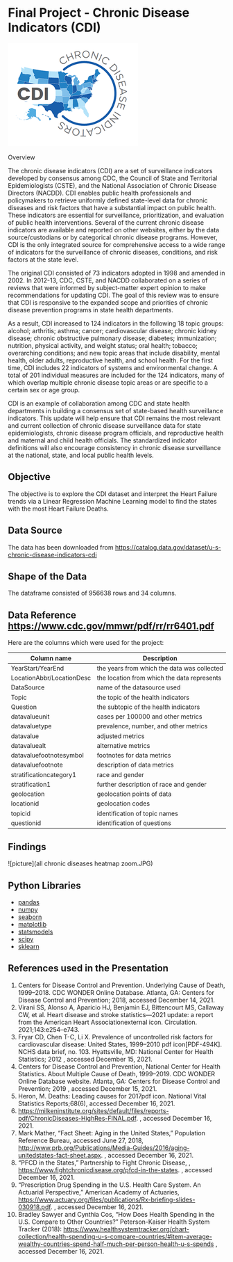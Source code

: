 # Final Project - Chronic Disease Indicators (CDI)

![picture](images/cdi-logo.png)

Overview

The chronic disease indicators (CDI) are a set of surveillance indicators developed by consensus among CDC, the Council of State and Territorial Epidemiologists (CSTE), and the National Association of Chronic Disease Directors (NACDD). CDI enables public health professionals and policymakers to retrieve uniformly defined state-level data for chronic diseases and risk factors that have a substantial impact on public health. These indicators are essential for surveillance, prioritization, and evaluation of public health interventions.  Several of the current chronic disease indicators are available and reported on other websites, either by the data source/custodians or by categorical chronic disease programs. However, CDI is the only integrated source for comprehensive access to a wide range of indicators for the surveillance of chronic diseases, conditions, and risk factors at the state level.

The original CDI consisted of 73 indicators adopted in 1998 and amended in 2002.  In 2012-13, CDC, CSTE, and NACDD collaborated on a series of reviews that were informed by subject-matter expert opinion to make recommendations for updating CDI. The goal of this review was to ensure that CDI is responsive to the expanded scope and priorities of chronic disease prevention programs in state health departments.

As a result, CDI increased to 124 indicators in the following 18 topic groups: alcohol; arthritis; asthma; cancer; cardiovascular disease; chronic kidney disease; chronic obstructive pulmonary disease; diabetes; immunization; nutrition, physical activity, and weight status; oral health; tobacco; overarching conditions; and new topic areas that include disability, mental health, older adults, reproductive health, and school health. For the first time, CDI includes 22 indicators of systems and environmental change. A total of 201 individual measures are included for the 124 indicators, many of which overlap multiple chronic disease topic areas or are specific to a certain sex or age group.

CDI is an example of collaboration among CDC and state health departments in building a consensus set of state-based health surveillance indicators.  This update will help ensure that CDI remains the most relevant and current collection of chronic disease surveillance data for state epidemiologists, chronic disease program officials, and reproductive health and maternal and child health officials.  The standardized indicator definitions will also encourage consistency in chronic disease surveillance at the national, state, and local public health levels.


## Objective

The objective is to explore the CDI dataset and interpret the Heart Failure trends via a Linear Regression Machine Learning model to find the states with the most Heart Failure Deaths.


## Data Source

The data has been downloaded from https://catalog.data.gov/dataset/u-s-chronic-disease-indicators-cdi

## Shape of the Data

The dataframe consisted of 956638 rows and 34 columns. 

## Data Reference https://www.cdc.gov/mmwr/pdf/rr/rr6401.pdf

Here are the columns which were used for the project:

| Column name | Description |
| ----------- | ----------- |
| YearStart/YearEnd | the years from which the data was collected |
| LocationAbbr/LocationDesc | the location from which the data represents |
| DataSource | name of the datasource used |
| Topic | the topic of the health indicators |
| Question | the subtopic of the health indicators|
| datavalueunit | cases per 100000 and other metrics |
| datavaluetype  | prevalence, number, and other metrics |
| datavalue  | adjusted metrics |
| datavaluealt  | alternative metrics |
| datavaluefootnotesymbol  | footnotes for data metrics |
| datavaluefootnote  | description of data metrics |
| stratificationcategory1  | race and gender |
| stratification1  | further description of race and gender |
| geolocation  | geolocation points of data |
| locationid  | geolocation codes |
| topicid  | identification of topic names |
| questionid  | identification of questions |

## Findings

![picture](all chronic diseases heatmap zoom.JPG)





## Python Libraries
- [pandas](https://pandas.pydata.org/)
- [numpy](https://numpy.org/)
- [seaborn](https://seaborn.pydata.org/)
- [matplotlib](https://matplotlib.org/)
- [statsmodels](https://www.statsmodels.org/stable/index.html)
- [scipy](https://www.scipy.org/)
- [sklearn](https://scikit-learn.org/stable/)

## References used in the Presentation
1. Centers for Disease Control and Prevention. Underlying Cause of Death, 1999–2018. CDC WONDER Online Database. Atlanta, GA: Centers for Disease Control and Prevention; 2018, accessed December  14, 2021.
2. Virani SS, Alonso A, Aparicio HJ, Benjamin EJ, Bittencourt MS, Callaway CW, et al. Heart disease and stroke statistics—2021 update: a report from the American Heart Associationexternal icon. Circulation. 2021;143:e254–e743.
3. Fryar CD, Chen T-C, Li X. Prevalence of uncontrolled risk factors for cardiovascular disease: United States, 1999–2010 pdf icon[PDF-494K]. NCHS data brief, no. 103. Hyattsville, MD: National Center for Health Statistics; 2012 , accessed December 15, 2021.
4. Centers for Disease Control and Prevention, National Center for Health Statistics. About Multiple Cause of Death, 1999–2019. CDC WONDER Online Database website. Atlanta, GA: Centers for Disease Control and Prevention; 2019 , accessed December  15, 2021.
5. Heron, M. Deaths: Leading causes for 2017pdf icon. National Vital Statistics Reports;68(6), accessed December 16, 2021.
6. https://milkeninstitute.org/sites/default/files/reports-pdf/ChronicDiseases-HighRes-FINAL.pdf. , accessed December 16, 2021.
7. Mark Mather, “Fact Sheet: Aging in the United States,” Population Reference Bureau, accessed June 27, 2018, http://www.prb.org/Publications/Media-Guides/2016/aging-unitedstates-fact-sheet.aspx. , accessed December 16, 2021.
8. “PFCD in the States,” Partnership to Fight Chronic Disease, , https://www.fightchronicdisease.org/pfcd-in-the-states. , accessed December 16, 2021.
9. “Prescription Drug Spending in the U.S. Health Care System. An Actuarial Perspective,” American Academy of Actuaries, https://www.actuary.org/files/publications/Rx-briefing-slides-030918.pdf. , accessed December 16, 2021.
10. Bradley Sawyer and Cynthia Cos, “How Does Health Spending in the U.S. Compare to Other Countries?” Peterson-Kaiser Health
System Tracker (2018): https://www.healthsystemtracker.org/chart-collection/health-spending-u-s-compare-countries/#item-average-wealthy-countries-spend-half-much-per-person-health-u-s-spends , accessed December 16, 2021.
